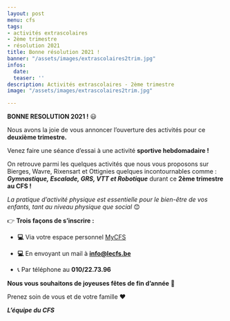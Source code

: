 ```yaml
---
layout: post
menu: cfs
tags:
- activités extrascolaires
- 2ème trimestre
- résolution 2021
title: Bonne résolution 2021 !
banner: "/assets/images/extrascolaires2trim.jpg"
infos:
  date: 
  teaser: ''
description: Activités extrascolaires - 2ème trimestre
image: "/assets/images/extrascolaires2trim.jpg"

---
```

**BONNE RESOLUTION 2021 !** 😃

Nous avons la joie de vous annoncer l’ouverture des activités pour ce **deuxième trimestre.**

Venez faire une séance d’essai à une activité **sportive hebdomadaire !**

On retrouve parmi les quelques activités que nous vous proposons sur Bierges, Wavre, Rixensart et Ottignies quelques incontournables comme : **_Gymnastique, Escalade, GRS, VTT et Robotique_** durant ce **2ème trimestre au CFS !**

_La pratique d’activité physique est essentielle pour le bien-être de vos enfants, tant au niveau physique que social_ 😊

👉 **Trois façons de s’inscrire :** 

* **💻** Via votre espace personnel [MyCFS](https://www12.iclub.be/myiclub3_CFS_register.asp?ClubID=559&LG=FR&Categorie=6 "Activités extrascolaires")


* **💻** En envoyant un mail à **info@lecfs.be**


* 📞 Par téléphone au **010/22.73.96** 

**Nous vous souhaitons de joyeuses fêtes de fin d’année** 🥰

Prenez soin de vous et de votre famille ❤️

**_L’équipe du CFS_** 